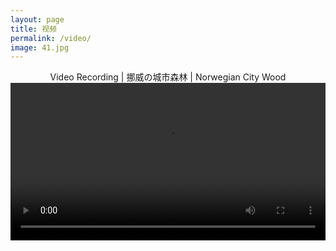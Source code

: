```yaml
---
layout: page
title: 视频
permalink: /video/
image: 41.jpg
---
```


<center>Video Recording | 挪威の城市森林 | Norwegian City Wood

<video width="100%" style="display:block; margin: 0 auto;" controls>
  <source src="/vedio/NorwegianWood.mp4" type="video/mp4">
  <object data="/vedio/NorwegianWood.mp4" width="400" height="275">
  </object> 
</video>

